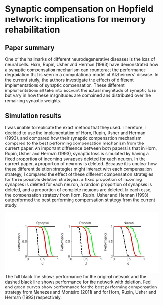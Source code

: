 # Synaptic compensation on Hopfield network: implications for memory rehabilitation

## Paper summary
One of the hallmarks of different neurodegenerative diseases is the loss of neural cells. Horn, Rupin, Usher and Herman (1993) have demonstrated how a synaptic compensation mechanism can counteract the performance degradation that is seen in a computational model of Alzheimers' disease. In the current study, the authors investigate the effects of different implementations of synaptic compensation. These different implementations all take into account the actual magnitude of synaptic loss but vary in how these magnitudes are combined and distributed over the remaining synaptic weights.

## Simulation results
I was unable to replicate the exact method that they used. Therefore, I decided to use the implementation of Horn, Rupin, Usher and Herman (1993), and compared how their synaptic compensation mechanism compared to the best performing compensation mechanism from the current paper. An important difference between both papers is that in Horn, Rupin, Usher and Herman (1993), synaptic loss is simulated by having a fixed proportion of incoming synapses deleted for each neuron. In the current paper, a proportion of neurons is deleted. Because it is unclear how these different deletion strategies might interact with each compensation strategy, I compared the effect of these different compensation strategies for three possible deletion strategies: a fixed proportion of incoming synapses is deleted for each neuron, a random proportion of synapses is deleted, and a proportion of complete neurons are deleted. In each case, the compensation strategy from Horn, Rupin, Usher and Herman (1993) outperformed the best performing compensation strategy from the current study.

![Simulation results](/MenezesMonteiro2011/figure_1.jpg?raw=true)
The full black line shows performance for the original network and the dashed black line shows performance for the network with deletion. Red and green curves show performance for the best performing compensation strategy from Menezes and Monteiro (2011) and for Horn, Rupin, Usher and Herman (1993) respectively.
